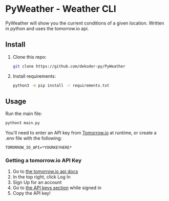 # PyWeather - Weather CLI

PyWeather will show you the current conditions of a given location.
Written in python and uses the tomorrow.io api.

## Install

1. Clone this repo:
    ```bash
    git clone https://github.com/dekoder-py/PyWeather
    ```
2. Install requirements:
    ```bash
    python3 -m pip install -r requirements.txt 
    ```

## Usage

Run the main file:

```bash
python3 main.py
```

You'll need to enter an API key from [Tomorrow.io](https://docs.tomorrow.io/reference/welcome) at runtime, or create a
.env file with the following:

```dotenv
TOMORROW_IO_API=*YOURKEYHERE*
```

### Getting a tomorrow.io API Key

1. Go to [the tomorrow.io api docs](https://docs.tomorrow.io/reference/welcome)
2. In the top right, click Log In
3. Sign Up for an account
4. Go to [the API keys section](https://app.tomorrow.io/development/keys) while signed in
5. Copy the API key!